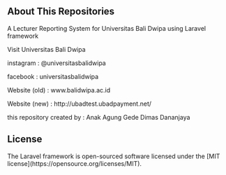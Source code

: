 ## About This Repositories

A Lecturer Reporting System for Universitas Bali Dwipa using Laravel framework

Visit Universitas Bali Dwipa
<p>instagram     : @universitasbalidwipa</p>
<p>facebook      : universitasbalidwipa</p>
<p>Website (old)      : www.balidwipa.ac.id</p>
<p>Website (new)      : http://ubadtest.ubadpayment.net/</p>
<p>this repository created by : Anak Agung Gede Dimas Dananjaya</p>


## License

<p>The Laravel framework is open-sourced software licensed under the [MIT license](https://opensource.org/licenses/MIT).</p>
